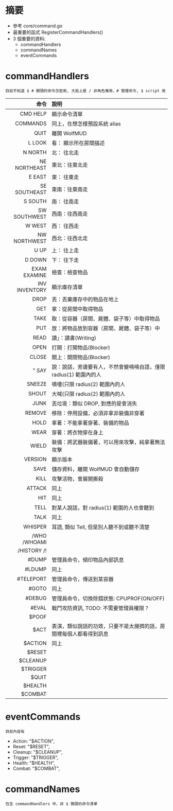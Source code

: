 # 摘要

- 參考 core/command.go
- 最重要的函式 RegisterCommandHandlers()
- 3 個重要的資料:
	- commandHandlers
	- commandNames
	- eventCommands

# commandHandlers  
	目前不知道 $ # 開頭的命令怎麼用, 大抵上是 / 非角色專用，# 管理命令, $ script 用
命令			| 說明
---------------:|:---------------
CMD HELP		| 顯示命令清單
COMMANDS		| 同上，在想怎樣預設系統 alias
QUIT			| 離開 WolfMUD
L LOOK			| 看：  顯示所在房間描述
N NORTH			| 北：  往北走
NE NORTHEAST	| 東北：往東北走
E EAST			| 東：  往東走
SE SOUTHEAST	| 東南：往東南走
S SOUTH			| 南：  往南走
SW SOUTHWEST	| 西南：往西南走
W WEST			| 西：  往西走
NW NORTHWEST	| 西北：往西北走
U UP			| 上：  往上走
D DOWN			| 下：  往下走
EXAM EXAMINE	| 檢查：檢查物品
INV INVENTORY	| 顯示庫存清單
DROP			| 丟：丟棄庫存中的物品在地上
GET				| 拿：從房間中取得物品
TAKE			| 取：從容器（房間、屍體、袋子等）中取得物品
PUT				| 放：將物品放到容器（房間、屍體、袋子等）中
READ			| 讀」：讀書(Writing)
OPEN			| 打開：打開物品(Blocker)
CLOSE			| 關上：關閉物品(Blocker)
" SAY			| 說：說話，旁邊要有人，不然會變喃喃自語，僅限 radius(1) 範圍內的人
SNEEZE			| 噴嚏(只限 radius(2) 範圍內的人
SHOUT			| 大喊(只限 radius(2) 範圍內的人
JUNK			| 丟垃圾：類似 DROP, 對應的是會消失
REMOVE			| 移除：停用設備，必須非拿非裝備非穿著
HOLD			| 拿著：不能拿著穿著、裝備的物品
WEAR			| 穿著：將衣物穿在身上
WIELD			| 裝備：將武器裝備著，可以用來攻擊，純拿著無法攻擊
VERSION			| 顯示版本
SAVE			| 儲存資料，離開 WolfMUD 會自動儲存
KILL			| 攻擊活物，會展開撕殺
ATTACK			| 同上
HIT				| 同上
TELL			| 對某人說話，對 radius(1) 範圍的人也會聽到
TALK			| 同上
WHISPER			| 耳語, 類似 Tell, 但是別人聽不到或聽不清楚
/WHO /WHOAMI	| 
/HISTORY /!		| 
#DUMP			| 管理員命令，傾印物品內部訊息
#LDUMP 			| 同上
#TELEPORT		| 管理員命令，傳送到某容器
#GOTO			| 同上
#DEBUG			| 管理員命令，切換除錯狀態: CPUPROF(ON/OFF) | MEMPROF(ON/OFF) | PANIC
#EVAL			| 戰鬥攻防資訊, TODO: 不需要管理員權限？
$POOF			| 
$ACT			| 表演，類似說話的功效，只要不是太擁擠的話，房間裡每個人都看得到訊息
$ACTION			| 同上
$RESET			| 
$CLEANUP		| 
$TRIGGER		| 
$QUIT			| 
$HEALTH			| 
$COMBAT			| 

# eventCommands
	目前內容有
- Action:  "$ACTION",
- Reset:   "$RESET",
- Cleanup: "$CLEANUP",
- Trigger: "$TRIGGER",
- Health:  "$HEALTH",
- Combat:  "$COMBAT",

# commandNames  
	包含 commandHandlers 中，非 $ 開頭的命令清單
